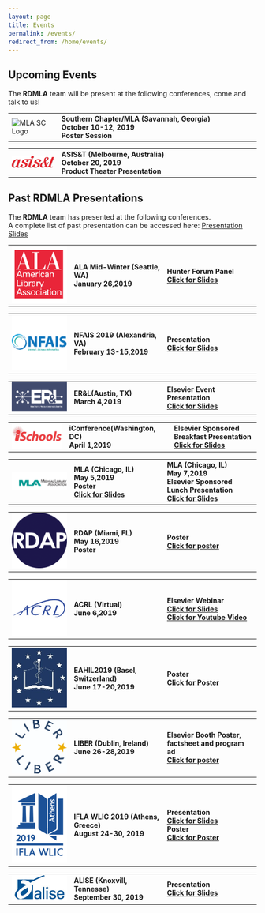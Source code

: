 ```yaml
---
layout: page
title: Events
permalink: /events/
redirect_from: /home/events/
---
```


## Upcoming Events
The **RDMLA** team will be present at the following conferences, come and talk to us!

<table>
  <tr><td rowspan="1" width="20%"><img src="/images/mlasc" alt="MLA SC Logo"></td>
    <td><div><b>Southern Chapter/MLA (Savannah, Georgia)<br> October 10-12, 2019<br>Poster Session</b></div></td></tr>
</table>

<table>
  <tr><td rowspan="1" width="20%"><img src="/images/asist.jpg" alt="ASIS&T Logo"></td>
    <td><div><b>ASIS&T (Melbourne, Australia)<br> October 20, 2019<br>Product Theater Presentation</b></div></td></tr>
</table>


## Past RDMLA Presentations

The **RDMLA** team has presented at the following conferences.
<br>
A complete list of past presentation can be accessed here: [Presentation Slides](https://github.com/RDMLA/home/blob/master/presentation-slides.pdf)

<table>
  <tr><td rowspan="1" width="20%"><img src="/images/ala.jpg" alt="ALA Logo"></td>
    <td rowspan="1" width="30%"><div><b>ALA Mid-Winter (Seattle, WA)<br> January 26,2019</b></div></td>
    <td rowspan="1" width="30%"><div><b>Hunter Forum Panel <br><a href="https://github.com/RDMLA/home/blob/master/ala2019.pdf" target="_blank">Click for Slides</a></b></div></td></tr>
</table>

<table>
  <tr><td rowspan="1" width="20%"><img src="/images/NFAIS.png" alt="NFAIS Logo"></td>
    <td rowspan="1" width="30%"><div><b>NFAIS 2019 (Alexandria, VA)<br> February 13-15,2019</b></div></td>
    <td rowspan="1" width="30%"><div><b>Presentation<br><a href="https://github.com/RDMLA/home/blob/master/NFAIS2019.pdf" target="_blank">Click for Slides</a></b></div></td></tr>
</table>

<table>
  <tr><td rowspan="1" width="20%"><img src="/images/ERL.png" alt="ER&L Logo"></td>
    <td rowspan="1" width="30%"><div><b>ER&L(Austin, TX)<br> March 4,2019</b></div></td>
     <td rowspan="1" width="30%"><div><b>Elsevier Event Presentation<br><a href="https://github.com/RDMLA/home/blob/master/erl2019.pdf" target="_blank" >Click for Slides</a></b></div></td></tr>
</table>

<table>
  <tr><td rowspan="1" width="20%"><img src="/images/ischools.jpg" alt="iconference Logo"></td>
     <td rowspan="1" width="30%"><div><b>iConference(Washington, DC)<br> April 1,2019</b></div></td>
    <td rowspan="1" width="30%"><div><b>Elsevier Sponsored Breakfast Presentation<br><a href="https://github.com/RDMLA/home/blob/master/iconference2019.pdf" target="_blank">Click for Slides</a></b></div></td></tr>
</table>

<table>
  <tr><td rowspan="1" width="20%"><img src="/images/mla.png" alt="MLA Logo"></td>
    <td rowspan="1" width="30%"><div><b>MLA (Chicago, IL)<br> May 5,2019<br>Poster<br><a href="https://github.com/RDMLA/home/blob/master/mla2019.pdf" target="_blank">Click for Slides</a></b></div></td>
    <td rowspan="1" width="30%"><div><b>MLA (Chicago, IL)<br> May 7,2019<br>Elsevier Sponsored Lunch Presentation<br><a href="https://github.com/RDMLA/home/blob/master/mlaslides2019.pdf" target="_blank">Click for Slides</a></b></div></td></tr>
</table>

<table>
  <tr><td rowspan="1" width="20%"><img src="/images/rdap.png" alt="RDAP Logo"></td>
    <td rowspan="1" width="30%"><div><b>RDAP (Miami, FL)<br> May 16,2019<br>Poster</b></div></td>
  <td rowspan="1" width="30%"><div><b>Poster<br><a href="https://github.com/RDMLA/home/blob/master/rdap2019.pdf" target="_blank">Click for poster</a></b></div></td></tr>
</table>

<table>
  <tr><td rowspan="1" width="20%"><img src="/images/acrl.jpg" alt="ACRL Logo"></td>
    <td rowspan="1" width="30%"><div><b>ACRL (Virtual)<br> June 6,2019</b></div></td>
    <td rowspan="1" width="30%"><div><b>Elsevier Webinar<br><a href="https://github.com/RDMLA/home/blob/master/acrl2019.pdf" target="_blank">Click for Slides</a><br><a href="https://youtu.be/ApRFHQ6WibQ " target="_blank">Click for Youtube Video</a></b></div></td></tr>
</table>

<table>
  <tr><td rowspan="1" width="20%"><img src="/images/EAHIL.jpg" alt="EAHIL Logo"></td>
    <td rowspan="1" width="30%"><div><b>EAHIL2019 (Basel, Switzerland)<br> June 17-20,2019</b></div></td>
    <td rowspan="1" width="30%"><div><b>Poster<br><a href="https://github.com/RDMLA/home/blob/master/EAHIL.pdf" target="_blank">Click for Poster</a></b></div></td></tr>
</table>

<table>
  <tr><td rowspan="1" width="20%"><img src="/images/liber.png" alt="LIBER Logo"></td>
    <td rowspan="1" width="30%"><div><b>LIBER (Dublin, Ireland)<br> June 26-28,2019</b></div></td>
    <td rowspan="1" width="30%"><div><b>Elsevier Booth Poster, factsheet and program ad<br><a href="https://github.com/RDMLA/home/blob/master/rdap2019.pdf" target="_blank">Click for poster</a></b></div></td></tr>
</table>

<table>
  <tr><td rowspan="1" width="20%"><img src="/images/IFLA.png" alt="IFLA Logo"></td>
    <td rowspan="1" width="30%"><div><b>IFLA WLIC 2019 (Athens, Greece)<br> August 24-30, 2019</b></div></td>
    <td rowspan="1" width="30%"><div><b>Presentation <br><a href="https://github.com/RDMLA/home/blob/master/IFLA2019.pdf" target="_blank">Click for Slides</a><br>Poster<br><a href="https://github.com/RDMLA/home/blob/master/IFLAPoster.pdf " target="_blank">Click for Poster</a></b></div></td></tr>
</table>

<table>
  <tr><td rowspan="1" width="20%"><img src="/images/alise.png" alt="ALISE Logo"></td>
    <td rowspan="1" width="30%"><div><b>ALISE (Knoxvill, Tennesse)<br> September 30, 2019</b></div></td>
    <td rowspan="1" width="30%"><div><b>Presentation <br><a href="https://github.com/RDMLA/home/blob/master/ALISE2019.pdf" target="_blank">Click for Slides</a></b></div></td>
  </tr>
</table>
